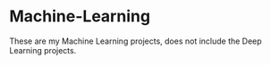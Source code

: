 # Machine-Learning

These are my Machine Learning projects, does not include the Deep Learning projects.
